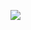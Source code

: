  <a href="https://nandahcosta.github.io/NandahCosta/"> <img src ="https://nandahcosta.github.io/NandahCosta/img/nandahcosta-github-io-NandahCosta-.jpg"/></a>